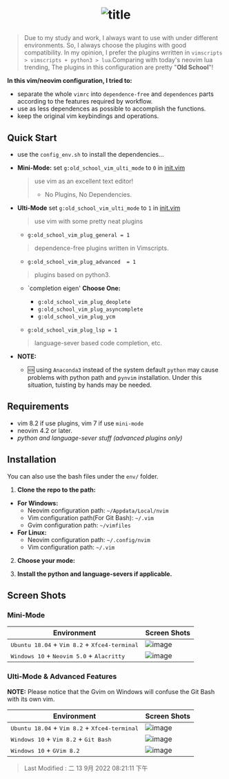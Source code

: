 # <p align="center">![title](./img/old_school_vim.png)</p>

> Due to my study and work, I always want to use with under different environments. So, I always choose the plugins with
> good compatibility. In my opinion, I prefer the plugins wrritten in `vimscripts > vimscripts + python3 >
> lua`.Comparing with today's neovim lua trending, The plugins in this configuration are pretty "**Old School**"!

**In this vim/neovim configuration, I tried to:**
- separate the whole `vimrc` into `dependence-free` and `dependences` parts according to the features required by
  workflow.
- use as less dependences as possible to accomplish the functions.
- keep the original vim keybindings and operations.

## Quick Start

- use the `config_env.sh` to install the dependencies...

- **Mini-Mode:** set `g:old_school_vim_ulti_mode` to `0` in [init.vim](init.vim)
  > use vim as an excellent text editor!
  >
  > - No Plugins, No Dependencies.
  >
- **Ulti-Mode** set `g:old_school_vim_ulti_mode` to `1` in [init.vim](init.vim)
  > use vim with some pretty neat plugins
  >
  - `g:old_school_vim_plug_general = 1`
  >  dependence-free plugins written in Vimscripts.
  >
  - `g:old_school_vim_plug_advanced  = 1`
  >  plugins based on python3.

  - `completion eigen' **Choose One:**
    - `g:old_school_vim_plug_deoplete`
    - `g:old_school_vim_plug_asyncomplete`
    - `g:old_school_vim_plug_ycm`

  - `g:old_school_vim_plug_lsp = 1 `
  > language-sever based code completion, etc.
  >
- **NOTE:**
  - 🆘 using `Anaconda3` instead of the system default `python` may cause problems with python path and `pynvim`
  installation. Under this situation, tuisting by hands may be needed.

## Requirements

- vim 8.2 if use plugins, vim 7 if use `mini-mode`
- neovim 4.2 or later.
- *python and language-sever stuff (advanced plugins only)*

## Installation

You can also  use the bash files under the `env/` folder.

1. **Clone the repo to the path:**
  - **For Windows:**
    - Neovim configuration path: `~/Appdata/Local/nvim`
    - Vim configuration path(For Git Bash): `~/.vim`
    - Gvim configuration path: `~/vimfiles`
  - **For Linux:**
    - Neovim configuration path: `~/.config/nvim`
    - Vim configuration path: `~/.vim`

2. **Choose your mode:**

3. **Install the python and language-severs if applicable.**

## Screen Shots

### Mini-Mode

| **Environment**                                                          | **Screen Shots**               |
|--------------------------------------------------------------------------|--------------------------------|
| <kbd>Ubuntu 18.04</kbd> + <kbd>Vim 8.2</kbd> + <kbd>Xfce4-terminal</kbd> | ![image](./img/mini_linux.png) |
| <kbd>Windows 10</kbd> + <kbd>Neovim 5.0</kbd> + <kbd>Alacritty</kbd>     | ![image](./img/mini_win.png)   |

### Ulti-Mode & Advanced Features

**NOTE:** Please notice that the Gvim on Windows will confuse the Git Bash with
its own vim.

| **Environment**                                                          | **Screen Shots**                     |
|--------------------------------------------------------------------------|--------------------------------------|
| <kbd>Ubuntu 18.04</kbd> + <kbd>Vim 8.2</kbd> + <kbd>Xfce4-terminal</kbd> | ![image](./img/linux_vim.png)        |
| <kbd>Windows 10</kbd> + <kbd>Vim 8.2</kbd> + <kbd>Git Bash</kbd>         | ![image](./img/win_vim_git_bash.png) |
| <kbd>Windows 10</kbd> + <kbd>GVim 8.2</kbd>                              | ![image](./img/win_gvim.png)         |

> Last Modified : 二 13 9月 2022 08:21:11 下午
